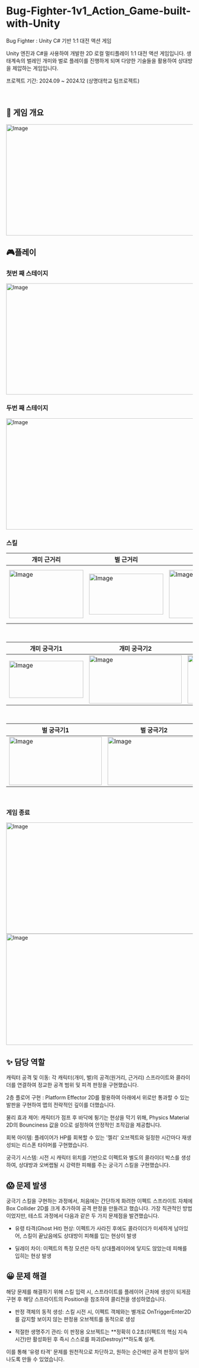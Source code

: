 # Bug-Fighter-1v1_Action_Game-built-with-Unity
Bug Fighter : Unity C# 기반 1:1 대전 액션 게임

Unity 엔진과 C#을 사용하여 개발한 2D 로컬 멀티플레이 1:1 대전 액션 게임입니다.
생태계속의 벌레인 개미와 벌로 플레이를 진행하게 되며 다양한 기술들을 활용하여 상대방을 제압하는 게임입니다. 

프로젝트 기간: 2024.09 ~ 2024.12 (상명대학교 팀프로젝트)

<br>

## 🐜 게임 개요
<img width="600" height="300" alt="Image" src="https://github.com/user-attachments/assets/85193567-3862-4ec2-a510-f4bf7f78e0b4" />
<br>

## 🎮플레이
### 첫번 째 스테이지
<img width="600" height="300" alt="Image" src="https://github.com/user-attachments/assets/109bc75b-58da-41ce-963e-dcdb26db7a90" />
<br>

### 두번 째 스테이지
<img width="600" height="300" alt="Image" src="https://github.com/user-attachments/assets/01d99af8-edc2-407a-a4c5-fe1875f70919" />
<br>

### 스킬
| 개미 근거리 | 벌 근거리 | 원거리 | 쉴드 |
|---|---|---|---|
| <img width="200" height="130" alt="Image" src="https://github.com/user-attachments/assets/e384569a-7c31-4e39-9d5f-057162d5bd95" /> | <img width="200" height="110" alt="Image" src="https://github.com/user-attachments/assets/47e72685-1767-46a0-bcbd-37623743c1fe" /> | <img width="200" height="130" alt="Image" src="https://github.com/user-attachments/assets/32d4d030-f841-4d65-9058-dc8ee134b964" /> | <img width="300" height="150" alt="Image" src="https://github.com/user-attachments/assets/d1f2477c-1a8a-4302-af08-5bf9b87a106d" /> |
<br>

| 개미 궁극기1 | 개미 궁극기2 | 개미 궁극기 3 |
|---|---|---|
| <img width="200" height="100" alt="Image" src="https://github.com/user-attachments/assets/9b361166-749d-4581-ad5f-a2e97ade550b" /> | <img width="250" height="130" alt="Image" src="https://github.com/user-attachments/assets/0eb275eb-6046-4931-927a-85de5b533a07" /> | <img width="250" height="130" alt="Image" src="https://github.com/user-attachments/assets/d561e7aa-d9f5-4b95-8a12-b8ecfe786391" /> |
<br>

| 벌 궁극기1 | 벌 궁극기2 |
|---|---|
| <img width="250" height="130" alt="Image" src="https://github.com/user-attachments/assets/9d9becb8-b7c7-434d-8006-2d77b2c770c4" /> | <img width="250" height="130" alt="Image" src="https://github.com/user-attachments/assets/db9395f2-3f9b-418c-9075-7759a68146ea" /> |
<br>

### 게임 종료
<img width="600" height="300" alt="Image" src="https://github.com/user-attachments/assets/046cf19a-78c2-4920-b0fa-7e03019af9cc" />
<img width="600" height="300" alt="Image" src="https://github.com/user-attachments/assets/8fc9931f-2829-4a23-b253-91ef3d6422f4" />
<br>

## ✨ 담당 역할
캐릭터 공격 및 이동: 각 캐릭터(개미, 벌)의 공격(원거리, 근거리) 스프라이트와 콜라이더를 연결하여 정교한 공격 범위 및 피격 판정을 구현했습니다.

2층 플로어 구현 : Platform Effector 2D를 활용하여 아래에서 위로만 통과할 수 있는 발판을 구현하여 맵의 전략적인 깊이를 더했습니다.

물리 효과 제어: 캐릭터가 점프 후 바닥에 튕기는 현상을 막기 위해, Physics Material 2D의 Bounciness 값을 0으로 설정하여 안정적인 조작감을 제공합니다.

회복 아이템: 플레이어가 HP를 회복할 수 있는 '젤리' 오브젝트와 일정한 시간마다 재생성되는 리스폰 타이머를 구현했습니다.

궁극기 시스템: 시전 시 캐릭터 위치를 기반으로 이펙트와 별도의 콜라이더 박스를 생성하여, 상대방과 오버랩될 시 강력한 피해를 주는 궁극기 스킬을 구현했습니다.


## 😱 문제 발생

궁극기 스킬을 구현하는 과정에서, 처음에는 간단하게 화려한 이펙트 스프라이트 자체에 Box Collider 2D를 크게 추가하여 공격 판정을 만들려고 했습니다. 가장 직관적인 방법이었지만, 테스트 과정에서 다음과 같은 두 가지 문제점을 발견했습니다.

- 유령 타격(Ghost Hit) 현상: 이펙트가 사라진 후에도 콜라이더가 미세하게 남아있어, 스킬이 끝났음에도 상대방이 피해를 입는 현상이 발생

- 딜레이 차이: 이펙트의 특정 모션은 아직 상대플레이어에 닿지도 않았는데 피해를 입히는 현상 발생
  
## 😀 문제 해결
해당 문제를 해결하기 위해 스킬 입력 시, 스프라이트를 플레이어 근처에 생성이 되게끔 구현 후 해당 스프라이트의 Position을 참조하여 콜리전을 생성하였습니다. 

- 판정 객체의 동적 생성: 스킬 시전 시, 이펙트 객체와는 별개로 OnTriggerEnter2D를 감지할 보이지 않는 판정용 오브젝트를 동적으로 생성

- 적절한 생명주기 관리: 이 판정용 오브젝트는 **정확히 0.2초(이펙트의 핵심 지속 시간)만 활성화된 후 즉시 스스로를 파괴(Destroy)**하도록 설계.
  
이를 통해 '유령 타격' 문제를 원천적으로 차단하고, 원하는 순간에만 공격 판정이 일어나도록 만들 수 있었습니다.

